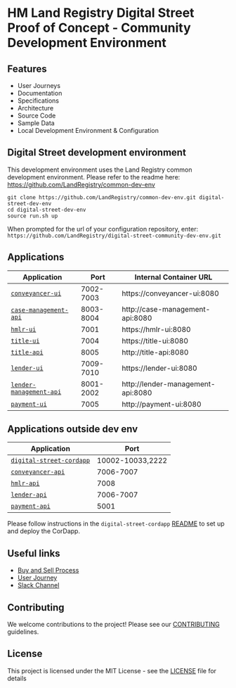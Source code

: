 # HM Land Registry Digital Street Proof of Concept - Community Development Environment

## Features

* User Journeys
* Documentation
* Specifications
* Architecture
* Source Code
* Sample Data
* Local Development Environment & Configuration

## Digital Street development environment

This development environment uses the Land Registry common development environment. Please refer to the readme here: https://github.com/LandRegistry/common-dev-env

```shell
git clone https://github.com/LandRegistry/common-dev-env.git digital-street-dev-env
cd digital-street-dev-env
source run.sh up
```

When prompted for the url of your configuration repository, enter: `https://github.com/LandRegistry/digital-street-community-dev-env.git`

## Applications

|Application|Port|Internal Container URL|
|---|---|---|
|[`conveyancer-ui`](http://github.com/LandRegistry/digital-street-conveyancer-ui)|7002-7003|https://conveyancer-ui:8080|
|[`case-management-api`](http://github.com/LandRegistry/digital-street-case-management-api)|8003-8004|http://case-management-api:8080|
|[`hmlr-ui`](http://github.com/LandRegistry/digital-street-hmlr-ui)|7001|https://hmlr-ui:8080|
|[`title-ui`](http://github.com/LandRegistry/digital-street-title-ui)|7004|https://title-ui:8080|
|[`title-api`](http://github.com/LandRegistry/digital-street-title-api)|8005|http://title-api:8080|
|[`lender-ui`](http://github.com/LandRegistry/digital-street-lender-ui)|7009-7010|https://lender-ui:8080|
|[`lender-management-api`](http://github.com/LandRegistry/digital-street-lender-management-api)|8001-2002|http://lender-management-api:8080|
|[`payment-ui`](http://github.com/LandRegistry/digital-street-payment-ui)|7005|http://payment-ui:8080|

## Applications outside dev env

|Application|Port|
|---|---|
|[`digital-street-cordapp`](http://github.com/LandRegistry/digital-street-cordapp)|10002-10033,2222|
|[`conveyancer-api`](http://github.com/LandRegistry/digital-street-conveyancer-api)|7006-7007|
|[`hmlr-api`](http://github.com/LandRegistry/digital-street-hmlr-api)|7008|
|[`lender-api`](http://github.com/LandRegistry/digital-street-lender-api)|7006-7007|
|[`payment-api`](http://github.com/LandRegistry/digital-street-payment-api)|5001|

Please follow instructions in the `digital-street-cordapp` [README](https://github.com/landregistry/digital-street-cordapp) to set up and deploy the CorDapp.

## Useful links

* [Buy and Sell Process](./docs/Buy-Sell-Journey.pdf)
* [User Journey](./docs/User-Journey-Process-v1.0.md)
* [Slack Channel](https://digitalstreetgroup.slack.com)

## Contributing

We welcome contributions to the project! Please see our [CONTRIBUTING](./CONTRIBUTING.md) guidelines.

## License

This project is licensed under the MIT License - see the [LICENSE](LICENSE) file for details
